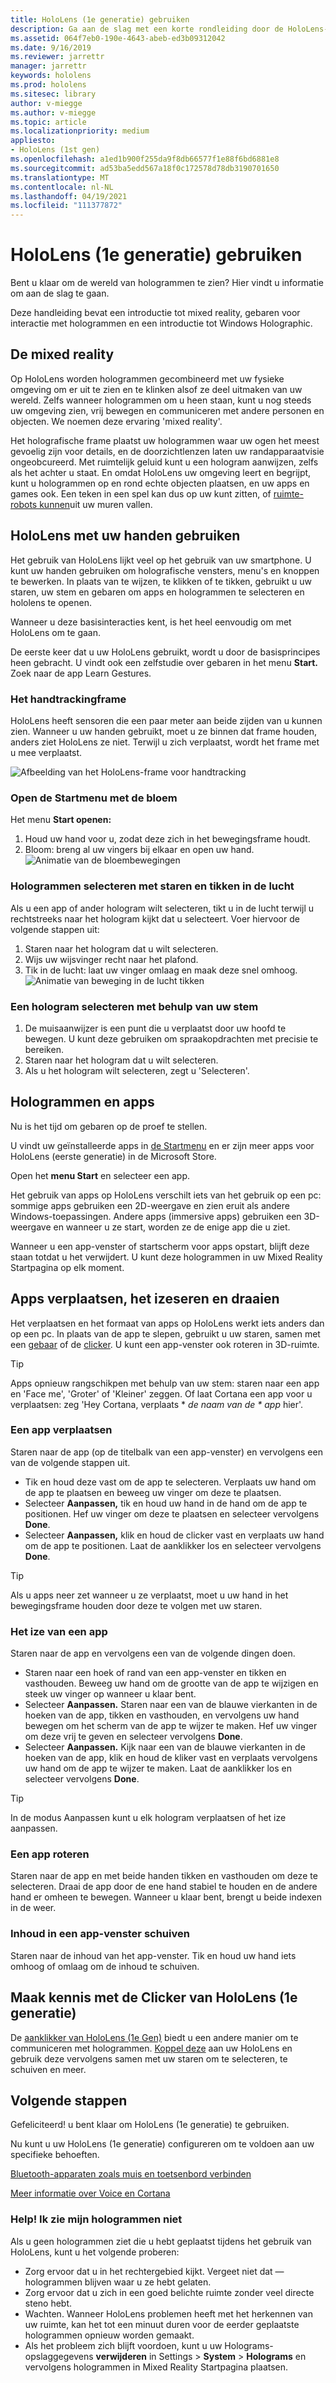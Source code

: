 ```yaml
---
title: HoloLens (1e generatie) gebruiken
description: Ga aan de slag met een korte rondleiding door de HoloLens-interface (1e generatie), functies voor handtracking en het gebruik van holografische toepassingen.
ms.assetid: 064f7eb0-190e-4643-abeb-ed3b09312042
ms.date: 9/16/2019
ms.reviewer: jarrettr
manager: jarrettr
keywords: hololens
ms.prod: hololens
ms.sitesec: library
author: v-miegge
ms.author: v-miegge
ms.topic: article
ms.localizationpriority: medium
appliesto:
- HoloLens (1st gen)
ms.openlocfilehash: a1ed1b900f255da9f8db66577f1e88f6bd6881e8
ms.sourcegitcommit: ad53ba5edd567a18f0c172578d78db3190701650
ms.translationtype: MT
ms.contentlocale: nl-NL
ms.lasthandoff: 04/19/2021
ms.locfileid: "111377872"
---
```

# <a name="getting-around-hololens-1st-gen"></a>HoloLens (1e generatie) gebruiken

Bent u klaar om de wereld van hologrammen te zien? Hier vindt u informatie om aan de slag te gaan.

Deze handleiding bevat een introductie tot mixed reality, gebaren voor interactie met hologrammen en een introductie tot Windows Holographic.

## <a name="discover-mixed-reality"></a>De mixed reality

Op HoloLens worden hologrammen gecombineerd met uw fysieke omgeving om er uit te zien en te klinken alsof ze deel uitmaken van uw wereld. Zelfs wanneer hologrammen om u heen staan, kunt u nog steeds uw omgeving zien, vrij bewegen en communiceren met andere personen en objecten. We noemen deze ervaring 'mixed reality'.

Het holografische frame plaatst uw hologrammen waar uw ogen het meest gevoelig zijn voor details, en de doorzichtlenzen laten uw randapparaatvisie ongeobcureerd. Met ruimtelijk geluid kunt u een hologram aanwijzen, zelfs als het achter u staat. En omdat HoloLens uw omgeving leert en begrijpt, kunt u hologrammen op en rond echte objecten plaatsen, en uw apps en games ook. Een teken in een spel kan dus op uw kunt zitten, of [ruimte-robots kunnen](https://www.microsoft.com/store/apps/9nblggh5fv3j)uit uw muren vallen.

## <a name="use-hololens-with-your-hands"></a>HoloLens met uw handen gebruiken

Het gebruik van HoloLens lijkt veel op het gebruik van uw smartphone. U kunt uw handen gebruiken om holografische vensters, menu's en knoppen te bewerken.  In plaats van te wijzen, te klikken of te [](hololens-cortana.md)tikken, gebruikt u uw staren, uw stem en gebaren om apps en hologrammen te selecteren en hololens te openen.

Wanneer u deze basisinteracties kent, is het heel eenvoudig om met HoloLens om te gaan.

De eerste keer dat u uw HoloLens gebruikt, wordt u door de basisprincipes heen gebracht. U vindt ook een zelfstudie over gebaren in het menu **Start.** Zoek naar de app Learn Gestures.

### <a name="the-hand-tracking-frame"></a>Het handtrackingframe

HoloLens heeft sensoren die een paar meter aan beide zijden van u kunnen zien. Wanneer u uw handen gebruikt, moet u ze binnen dat frame houden, anders ziet HoloLens ze niet. Terwijl u zich verplaatst, wordt het frame met u mee verplaatst.  

![Afbeelding van het HoloLens-frame voor handtracking](./images/hololens-2-gesture-frame.png)

### <a name="open-the-start-menu-with-bloom"></a>Open de Startmenu met de bloem

Het menu **Start openen:**

1. Houd uw hand voor u, zodat deze zich in het bewegingsframe houdt.
1. Bloom: breng al uw vingers bij elkaar en open uw hand.
  ![Animatie van de bloembewegingen](./images/hololens-bloom.gif)

### <a name="select-holograms-with-gaze-and-air-tap"></a>Hologrammen selecteren met staren en tikken in de lucht

Als u een app of ander hologram wilt selecteren, tikt u in de lucht terwijl u rechtstreeks naar het hologram kijkt dat u selecteert. Voer hiervoor de volgende stappen uit:

1. Staren naar het hologram dat u wilt selecteren.
1. Wijs uw wijsvinger recht naar het plafond.
1. Tik in de lucht: laat uw vinger omlaag en maak deze snel omhoog.
   ![Animatie van beweging in de lucht tikken](./images/hololens-air-tap.gif)

### <a name="select-a-hologram-by-using-your-voice"></a>Een hologram selecteren met behulp van uw stem

1. De muisaanwijzer is een punt die u verplaatst door uw hoofd te bewegen. U kunt deze gebruiken om spraakopdrachten met precisie te bereiken.
1. Staren naar het hologram dat u wilt selecteren.
1. Als u het hologram wilt selecteren, zegt u 'Selecteren'.

## <a name="holograms-and-apps"></a>Hologrammen en apps

Nu is het tijd om gebaren op de proef te stellen.

U vindt uw geïnstalleerde apps in [de Startmenu](holographic-home.md) en er zijn meer apps voor HoloLens (eerste generatie) in de Microsoft Store.

Open het **menu Start** en selecteer een app.

Het gebruik van apps op HoloLens verschilt iets van het gebruik op een pc: sommige apps gebruiken een 2D-weergave en zien eruit als andere Windows-toepassingen. Andere apps (immersive apps) gebruiken een 3D-weergave en wanneer u ze start, worden ze de enige app die u ziet.

Wanneer u een app-venster of startscherm voor apps opstart, blijft deze staan totdat u het verwijdert. U kunt deze hologrammen in uw Mixed Reality Startpagina op elk moment.

## <a name="move-resize-and-rotate-apps"></a>Apps verplaatsen, het izeseren en draaien

Het verplaatsen en het formaat van apps op HoloLens werkt iets anders dan op een pc. In plaats van de app te slepen, gebruikt u uw staren, samen met een [gebaar](https://support.microsoft.com/help/12644/hololens-use-gestures) of de [clicker](hololens1-clicker.md). U kunt een app-venster ook roteren in 3D-ruimte.

> [!TIP]
> Apps opnieuw rangschikpen met behulp van uw stem: staren naar een app en 'Face me', 'Groter' of 'Kleiner' zeggen. Of laat Cortana een app voor u verplaatsen: zeg 'Hey Cortana, verplaats \* *de naam van de \* app* hier'.

### <a name="move-an-app"></a>Een app verplaatsen

Staren naar de app (op de titelbalk van een app-venster) en vervolgens een van de volgende stappen uit.

- Tik en houd deze vast om de app te selecteren. Verplaats uw hand om de app te plaatsen en beweeg uw vinger om deze te plaatsen.
- Selecteer **Aanpassen,** tik en houd uw hand in de hand om de app te positionen. Hef uw vinger om deze te plaatsen en selecteer vervolgens **Done**.
- Selecteer **Aanpassen,** klik en houd de clicker vast en verplaats uw hand om de app te positionen. Laat de aanklikker los en selecteer vervolgens **Done**.

> [!TIP]
> Als u apps neer zet wanneer u ze verplaatst, moet u uw hand in het bewegingsframe houden door deze te volgen met uw staren.

### <a name="resize-an-app"></a>Het ize van een app

Staren naar de app en vervolgens een van de volgende dingen doen.

- Staren naar een hoek of rand van een app-venster en tikken en vasthouden. Beweeg uw hand om de grootte van de app te wijzigen en steek uw vinger op wanneer u klaar bent.
- Selecteer **Aanpassen.** Staren naar een van de blauwe vierkanten in de hoeken van de app, tikken en vasthouden, en vervolgens uw hand bewegen om het scherm van de app te wijzer te maken. Hef uw vinger om deze vrij te geven en selecteer vervolgens **Done**.
- Selecteer **Aanpassen.** Kijk naar een van de blauwe vierkanten in de hoeken van de app, klik en houd de kliker vast en verplaats vervolgens uw hand om de app te wijzer te maken. Laat de aanklikker los en selecteer vervolgens **Done**.

> [!TIP]
> In de modus Aanpassen kunt u elk hologram verplaatsen of het ize aanpassen.

### <a name="rotate-an-app"></a>Een app roteren

Staren naar de app en met beide handen tikken en vasthouden om deze te selecteren. Draai de app door de ene hand stabiel te houden en de andere hand er omheen te bewegen. Wanneer u klaar bent, brengt u beide indexen in de weer.

### <a name="scroll-content-in-an-app-window"></a>Inhoud in een app-venster schuiven

Staren naar de inhoud van het app-venster. Tik en houd uw hand iets omhoog of omlaag om de inhoud te schuiven.

## <a name="meet-the-hololens-1st-gen-clicker"></a>Maak kennis met de Clicker van HoloLens (1e generatie)

De [aanklikker van HoloLens (1e Gen)](hololens1-clicker.md) biedt u een andere manier om te communiceren met hologrammen. [Koppel deze](hololens-connect-devices.md) aan uw HoloLens en gebruik deze vervolgens samen met uw staren om te selecteren, te schuiven en meer.

## <a name="next-steps"></a>Volgende stappen

Gefeliciteerd! u bent klaar om HoloLens (1e generatie) te gebruiken.

Nu kunt u uw HoloLens (1e generatie) configureren om te voldoen aan uw specifieke behoeften.

[Bluetooth-apparaten zoals muis en toetsenbord verbinden](hololens-connect-devices.md)

[Meer informatie over Voice en Cortana](hololens-cortana.md)

### <a name="help-i-dont-see-my-holograms"></a>Help! Ik zie mijn hologrammen niet

Als u geen hologrammen ziet die u hebt geplaatst tijdens het gebruik van HoloLens, kunt u het volgende proberen:

- Zorg ervoor dat u in het rechtergebied kijkt. Vergeet niet dat &mdash; hologrammen blijven waar u ze hebt gelaten.
- Zorg ervoor dat u zich in een goed belichte ruimte zonder veel directe steno hebt.
- Wachten. Wanneer HoloLens problemen heeft met het herkennen van uw ruimte, kan het tot een minuut duren voor de eerder geplaatste hologrammen opnieuw worden gemaakt.
- Als het probleem zich blijft voordoen, kunt u uw Holograms-opslaggegevens **verwijderen** in Settings  >  **System**  >  **Holograms** en vervolgens hologrammen in Mixed Reality Startpagina plaatsen.
